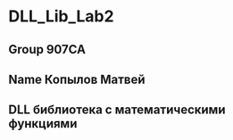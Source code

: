 # DLL_Lib_Lab2
## Group 907CA
## Name Копылов Матвей
## DLL библиотека с математическими функциями 
